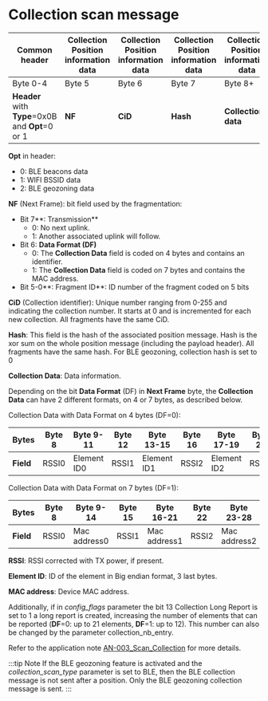 # Collection scan message

|  Common header         |  Collection Position information data|Collection Position information data|Collection Position information data|Collection Position information data|
|----------------------------|------------------|----------------------|----------------------|----------------------|
|  Byte 0-4                  |  Byte 5          |  Byte 6           |  Byte 7           |  Byte 8+           |
|  **Header** with **Type**=0x0B and **Opt**=0 or 1 |  **NF** |  **CiD** |  **Hash** |  **Collection data** |

 **Opt** in header:
-   0: BLE beacons data
-   1: WIFI BSSID data
-   2: BLE geozoning data

 **NF** (Next Frame): bit field used by the fragmentation:
-   Bit 7**: Transmission**
    -   0: No next uplink.
    -   1: Another associated uplink will follow.
-   Bit 6: **Data Format (DF)**
    -   0: The **Collection Data** field is coded on 4 bytes and contains an identifier.
    -   1: The **Collection Data** field is coded on 7 bytes and contains the MAC address.
-   Bit 5-0**: Fragment ID**: ID number of the fragment coded on 5 bits

 **CiD** (Collection identifier): Unique number ranging from 0-255 and indicating the collection number. It starts at 0 and is incremented for each new collection. All fragments have the same CiD.

 **Hash**: This field is the hash of the associated position message. Hash is the xor sum on the whole position message (including the payload header). All fragments have the same hash.
 For BLE geozoning, collection hash is set to 0

 **Collection Data**: Data information.

 Depending on the bit **Data Format** (DF) in **Next Frame** byte, the **Collection Data** can have 2 different formats, on 4 or 7 bytes, as described below.

 Collection Data with Data Format on 4 bytes (DF=0):

|  Bytes |  Byte 8 |  Byte 9-11 |  Byte 12 |  Byte 13-15 |  Byte 16 |  Byte 17-19 |  Byte 20 |  Byte 21-23 |
|---------|---------|---------|---------|---------|---------|---------|---------|---------|
|**Field**|RSSI0	|Element ID0|	RSSI1|	Element ID1|	RSSI2|	Element ID2|	RSSI3|	Element ID3|

 Collection Data with Data Format on 7 bytes (DF=1):

|  Bytes |  Byte 8 |  Byte 9-14 |  Byte 15 |  Byte 16-21 |  Byte 22 |  Byte 23-28 |  Byte 29 |  Byte 30-35 |
|---------|---------|---------|---------|---------|---------|---------|---------|---------|
|**Field**|RSSI0	|Mac address0|	RSSI1|	Mac address1|	RSSI2|	Mac address2|	RSSI3|	Mac address3|

 **RSSI**: RSSI corrected with TX power, if present.

 **Element ID**: ID of the element in Big endian format, 3 last bytes.

 **MAC address**: Device MAC address.

 Additionally, if in *config_flags* parameter the bit 13 Collection Long Report is set to 1 a long report is created, increasing the number of elements that can be reported (**DF**=0: up to 21 elements, **DF**=1: up to 12). This number can also be changed by the parameter collection_nb_entry.

 Refer to the application note [AN-003_Scan_Collection](../../../D-Reference/DocLibrary_R/AbeewayTrackers_R.md#application-notes) for more details.

:::tip Note
If the BLE geozoning feature is activated and the *collection_scan_type* parameter is set to BLE, then the BLE collection message is not sent after a position. Only the BLE geozoning collection message is sent.
:::